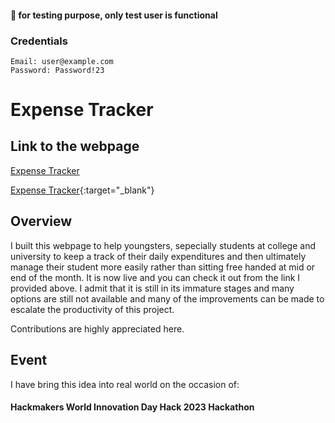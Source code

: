 #### 📢 for testing purpose, only test user is functional
### Credentials
    Email: user@example.com
    Password: Password!23
# Expense Tracker
## Link to the webpage
<a href="https://expense-record-tracker.netlify.app/" target="_blank">Expense Tracker</a>


[Expense Tracker](https://expense-record-tracker.netlify.app/){:target="_blank"}
## Overview
I built this webpage to help youngsters, sepecially students at college and university to keep a track of their daily expenditures and then ultimately manage their student more easily rather than sitting free handed at mid or end of the month. It is now live and you can check it out from the link I provided above. I admit that it is still in its immature stages and many  options are still not available and many of the improvements can be made to escalate the productivity of this project.

Contributions are highly appreciated here.

## Event
I have bring this idea into real world on the occasion of:
#### Hackmakers World Innovation Day Hack 2023 Hackathon

